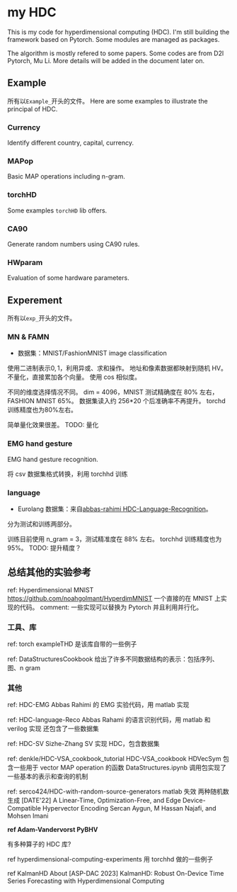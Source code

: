 # my HDC

This is my code for hyperdimensional computing (HDC). I'm still building the framework based on Pytorch. Some modules are managed as packages.

The algorithm is mostly refered to some papers.
Some codes are from D2l Pytorch, Mu Li.
More details will be added in the document later on.

## Example

所有以`Example_`开头的文件。
Here are some examples to illustrate the principal of HDC.

### Currency

Identify different country, capital, currency.

### MAPop

Basic MAP operations including n-gram.

### torchHD

Some examples `torchHD` lib offers.

### CA90

Generate random numbers using CA90 rules.

### HWparam

Evaluation of some hardware parameters.

## Experement

所有以`exp_`开头的文件。

### MN & FAMN

- 数据集：MNIST/FashionMNIST image classification


使用二进制表示${0, 1}$，利用异或、求和操作。
地址和像素数据都映射到随机 HV。
不量化，直接累加各个向量。
使用 cos 相似度。

不同的维度选择情况不同。
dim = 4096，MNIST 测试精确度在 80% 左右，FASHION MNIST 65%。
数据集读入约 256*20 个后准确率不再提升。
torchd 训练精度也为80%左右。

简单量化效果很差。
TODO: 量化

### EMG hand gesture

EMG hand gesture recognition.

将 csv 数据集格式转换，利用 torchhd 训练

### language

- Eurolang 数据集：来自<a href="https://github.com/abbas-rahimi/HDC-Language-Recognition">abbas-rahimi HDC-Language-Recognition</a>。

分为测试和训练两部分。

训练目前使用 n_gram = 3，测试精准度在 88% 左右。
torchhd 训练精度也为 95%。
TODO: 提升精度？


## 总结其他的实验参考

ref: Hyperdimensional MNIST
https://github.com/noahgolmant/HyperdimMNIST
一个直接的在 MNIST 上实现的代码。
comment: 一些实现可以替换为 Pytorch 并且利用并行化。

### 工具、库
ref: torch
exampleTHD 是该库自带的一些例子

ref: DataStructuresCookbook
给出了许多不同数据结构的表示：包括序列、图、n gram

### 其他

ref: HDC-EMG
Abbas Rahimi 的 EMG 实验代码，用 matlab 实现

ref: HDC-language-Reco
Abbas Rahami 的语言识别代码，用 matlab 和 verilog 实现
还包含了一些数据集

ref: HDC-SV
Sizhe-Zhang SV 实现 HDC，包含数据集

ref: denkle/HDC-VSA_cookbook_tutorial
HDC-VSA_cookbook
HDVecSym 包含一些用于 vector MAP operation 的函数
DataStructures.ipynb 调用包实现了一些基本的表示和查询的机制

ref: serco424/HDC-with-random-source-generators
matlab 失效 两种随机数生成
[DATE'22] A Linear-Time, Optimization-Free, and Edge Device-Compatible Hypervector Encoding
Sercan Aygun, M Hassan Najafi, and Mohsen Imani

**ref Adam-Vandervorst PyBHV**

有多种算子的 HDC 库?

ref hyperdimensional-computing-experiments
用 torchhd 做的一些例子


ref KalmanHD
About
[ASP-DAC 2023] KalmanHD: Robust On-Device Time Series Forecasting with Hyperdimensional Computing

